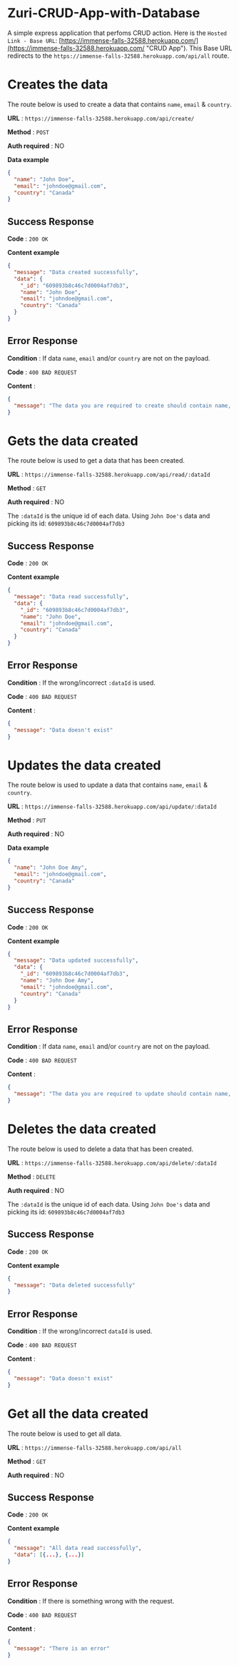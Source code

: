 # Zuri-CRUD-App-with-Database

A simple express application that perfoms CRUD action. Here is the `Hosted Link - Base URL`: [https://immense-falls-32588.herokuapp.com/](https://immense-falls-32588.herokuapp.com/ "CRUD App"). This Base URL redirects to the `https://immense-falls-32588.herokuapp.com/api/all` route.

# Creates the data

The route below is used to create a data that contains `name`, `email` & `country`.

**URL** : `https://immense-falls-32588.herokuapp.com/api/create/`

**Method** : `POST`

**Auth required** : NO

**Data example**

```json
{
  "name": "John Doe",
  "email": "johndoe@gmail.com",
  "country": "Canada"
}
```

## Success Response

**Code** : `200 OK`

**Content example**

```json
{
  "message": "Data created successfully",
  "data": {
    "_id": "609893b8c46c7d0004af7db3",
    "name": "John Doe",
    "email": "johndoe@gmail.com",
    "country": "Canada"
  }
}
```

## Error Response

**Condition** : If data `name`, `email` and/or `country` are not on the payload.

**Code** : `400 BAD REQUEST`

**Content** :

```json
{
  "message": "The data you are required to create should contain name, email and country"
}
```

# Gets the data created

The route below is used to get a data that has been created.

**URL** : `https://immense-falls-32588.herokuapp.com/api/read/:dataId`

**Method** : `GET`

**Auth required** : NO

The `:dataId` is the unique id of each data. Using `John Doe's` data and picking its id: `609893b8c46c7d0004af7db3`

## Success Response

**Code** : `200 OK`

**Content example**

```json
{
  "message": "Data read successfully",
  "data": {
    "_id": "609893b8c46c7d0004af7db3",
    "name": "John Doe",
    "email": "johndoe@gmail.com",
    "country": "Canada"
  }
}
```

## Error Response

**Condition** : If the wrong/incorrect `:dataId` is used.

**Code** : `400 BAD REQUEST`

**Content** :

```json
{
  "message": "Data doesn't exist"
}
```

# Updates the data created

The route below is used to update a data that contains `name`, `email` & `country`.

**URL** : `https://immense-falls-32588.herokuapp.com/api/update/:dataId`

**Method** : `PUT`

**Auth required** : NO

**Data example**

```json
{
  "name": "John Doe Amy",
  "email": "johndoe@gmail.com",
  "country": "Canada"
}
```

## Success Response

**Code** : `200 OK`

**Content example**

```json
{
  "message": "Data updated successfully",
  "data": {
    "_id": "609893b8c46c7d0004af7db3",
    "name": "John Doe Amy",
    "email": "johndoe@gmail.com",
    "country": "Canada"
  }
}
```

## Error Response

**Condition** : If data `name`, `email` and/or `country` are not on the payload.

**Code** : `400 BAD REQUEST`

**Content** :

```json
{
  "message": "The data you are required to update should contain name, email and country"
}
```

# Deletes the data created

The route below is used to delete a data that has been created.

**URL** : `https://immense-falls-32588.herokuapp.com/api/delete/:dataId`

**Method** : `DELETE`

**Auth required** : NO

The `:dataId` is the unique id of each data. Using `John Doe's` data and picking its id: `609893b8c46c7d0004af7db3`

## Success Response

**Code** : `200 OK`

**Content example**

```json
{
  "message": "Data deleted successfully"
}
```

## Error Response

**Condition** : If the wrong/incorrect `dataId` is used.

**Code** : `400 BAD REQUEST`

**Content** :

```json
{
  "message": "Data doesn't exist"
}
```

# Get all the data created

The route below is used to get all data.

**URL** : `https://immense-falls-32588.herokuapp.com/api/all`

**Method** : `GET`

**Auth required** : NO

## Success Response

**Code** : `200 OK`

**Content example**

```json
{
  "message": "All data read successfully",
  "data": [{...}, {...}]
}
```

## Error Response

**Condition** : If there is something wrong with the request.

**Code** : `400 BAD REQUEST`

**Content** :

```json
{
  "message": "There is an error"
}
```
